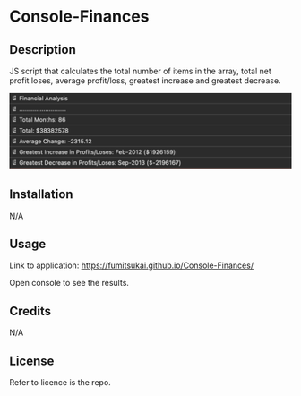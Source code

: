 # Console-Finances

## Description

JS script that calculates the total number of items in the array, total net profit loses, average profit/loss, greatest increase and greatest decrease.

![console](./images/console.png)

## Installation

N/A

## Usage

Link to application: https://fumitsukai.github.io/Console-Finances/

Open console to see the results.

## Credits

N/A

## License

Refer to licence is the repo.